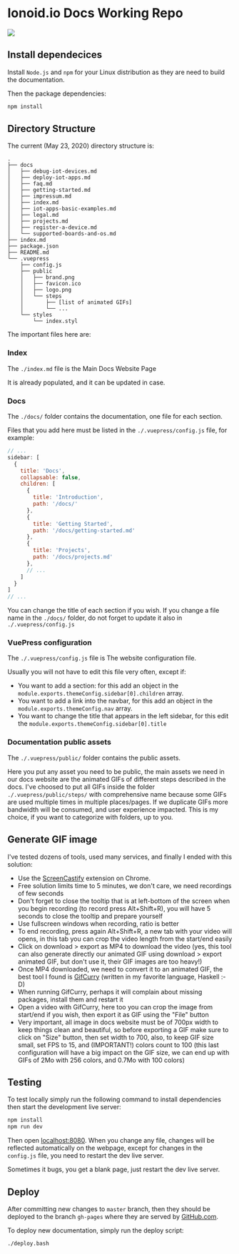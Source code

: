 # Ionoid.io Docs Working Repo

![](https://github.com/ionoid/docs.ionoid.io/.github/workflows/build-and-test.yaml/badge.svg)

## Install dependecices

Install `Node.js` and `npm` for your Linux distribution as they are need to build the documentation.

Then the package dependencies:
```bash
npm install
```

## Directory Structure

The current (May 23, 2020) directory structure is:

```
.
├── docs
│   ├── debug-iot-devices.md
│   ├── deploy-iot-apps.md
│   ├── faq.md
│   ├── getting-started.md
│   ├── impressum.md
│   ├── index.md
│   ├── iot-apps-basic-examples.md
│   ├── legal.md
│   ├── projects.md
│   ├── register-a-device.md
│   └── supported-boards-and-os.md
├── index.md
├── package.json
├── README.md
└── .vuepress
    ├── config.js
    ├── public
    │   ├── brand.png
    │   ├── favicon.ico
    │   ├── logo.png
    │   └── steps
    │       ├── [list of animated GIFs]
    │       └── ...
    └── styles
        └── index.styl
```

The important files here are:


### Index

The `./index.md` file is the Main Docs Website Page

It is already populated, and it can be updated in case.


### Docs

The `./docs/` folder contains the documentation, one file for each section.

Files that you add here must be listed in the `./.vuepress/config.js` file, for
example:

```js
// ...
sidebar: [
  {
    title: 'Docs',
    collapsable: false,
    children: [
      {
        title: 'Introduction',
        path: '/docs/'
      },
      {
        title: 'Getting Started',
        path: '/docs/getting-started.md'
      },
      {
        title: 'Projects',
        path: '/docs/projects.md'
      },
      // ...
    ]
  }
]
// ...
```

You can change the title of each section if you wish. If you change a file name
in the `./docs/` folder, do not forget to update it also in
`./.vuepress/config.js`


### VuePress configuration

The `./.vuepress/config.js` file is The website configuration file.

Usually you will not have to edit this file very often, except if:

- You want to add a section: for this add an object in the
  `module.exports.themeConfig.sidebar[0].children` array.
- You want to add a link into the navbar, for this add an object in the
  `module.exports.themeConfig.nav` array.
- You want to change the title that appears in the left sidebar, for this edit
  the `module.exports.themeConfig.sidebar[0].title`


### Documentation public assets

The `./.vuepress/public/` folder contains the public assets.

Here you put any asset you need to be public, the main assets we need in our
docs website are the animated GIFs of different steps described in the docs.
I've choosed to put all GIFs inside the folder `./.vuepress/public/steps/` with
comprehensive name because some GIFs are used multiple times in multiple
places/pages. If we duplicate GIFs more bandwidth will be consumed, and user
experience impacted. This is my choice, if you want to categorize with folders,
up to you.


## Generate GIF image

I've tested dozens of tools, used many services, and finally I ended with this
solution:

- Use the [ScreenCastify](https://www.screencastify.com/) extension on Chrome.
- Free solution limits time to 5 minutes, we don't care, we need recordings of
  few seconds
- Don't forget to close the tooltip that is at left-bottom of the screen when
  you begin recording (to record press Alt+Shift+R), you will have 5 seconds to
  close the tooltip and prepare yourself
- Use fullscreen windows when recording, ratio is better
- To end recording, press again Alt+Shift+R, a new tab with your video will
  opens, in this tab you can crop the video length from the start/end easily
- Click on download > export as MP4 to download the video (yes, this tool can
  also generate directly our animated GIF using download > export animated GIF,
  but don't use it, their GIF images are too heavy!)
- Once MP4 downloaded, we need to convert it to an animated GIF, the best tool
  I found is [GifCurry](https://github.com/lettier/gifcurry) (written in my
  favorite language, Haskell :-D)
- When running GifCurry, perhaps it will complain about missing packages,
  install them and restart it
- Open a video with GifCurry, here too you can crop the image from start/end if
  you wish, then export it as GIF using the "File" button
- Very important, all image in docs website must be of 700px width to keep
  things clean and beautiful, so before exporting a GIF make sure to click on
  "Size" button, then set width to 700, also, to keep GIF size small, set FPS
  to 15, and (IMPORTANT!) colors count to 100 (this last configuration will
  have a big impact on the GIF size, we can end up with GIFs of 2Mo with 256
  colors, and 0.7Mo with 100 colors)


## Testing

To test locally simply run the following command to install dependencies then start the development live server:

```bash
npm install
npm run dev
```

Then open [localhost:8080](http://localhost:8080). When you change any file,
changes will be reflected automatically on the webpage, except for changes in
the `config.js` file, you need to restart the dev live server.

Sometimes it bugs, you get a blank page, just restart the dev live server.


## Deploy

After committing new changes to `master` branch, then they should be deployed to the branch `gh-pages` where they are
served by [GitHub.com](https://github.com/).

To deploy new documentation, simply run the deploy script:

```bash
./deploy.bash
```
